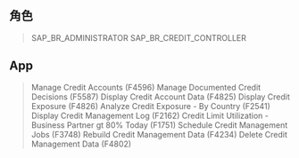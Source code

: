 ## 角色
> SAP_BR_ADMINISTRATOR
> SAP_BR_CREDIT_CONTROLLER
## App
> Manage Credit Accounts (F4596)
> Manage Documented Credit Decisions (F5587)
> Display Credit Account Data (F4825)
> Display Credit Exposure (F4826)
> Analyze Credit Exposure - By Country (F2541)
> Display Credit Management Log (F2162)
> Credit Limit Utilization - Business Partner gt 80% Today (F1751)
> Schedule Credit Management Jobs (F3748)
> Rebuild Credit Management Data (F4234)
> Delete Credit Management Data (F4802)